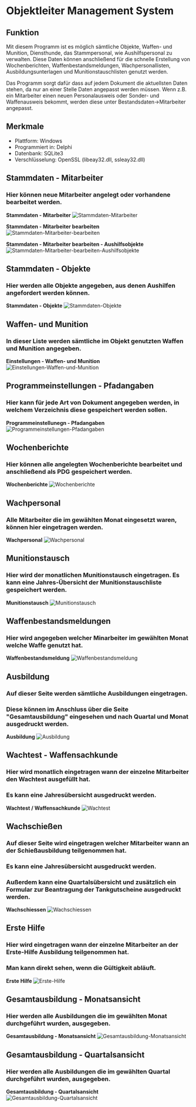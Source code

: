 # Objektleiter Management System

## Funktion
Mit diesem Programm ist es möglich sämtliche Objekte, Waffen- und Munition, Diensthunde, das Stammpersonal, wie Aushilfspersonal zu verwalten.
Diese Daten können anschließend für die schnelle Erstellung von Wochenberichten, Waffenbestandsmeldungen, Wachpersonallisten, 
Ausbildungsunterlagen und Munitionstauschlisten genutzt werden.

Das Programm sorgt dafür dass auf jedem Dokument die aktuellsten Daten stehen, da nur an einer Stelle Daten angepasst werden müssen. 
Wenn z.B. ein Mitarbeiter einen neuen Personalausweis oder Sonder- und Waffenausweis bekommt, werden diese unter Bestandsdaten->Mitarbeiter angepasst.


## Merkmale

- Plattform: Windows
- Programmiert in: Delphi
- Datenbank: SQLite3
- Verschlüsselung: OpenSSL (libeay32.dll, ssleay32.dll)



## Stammdaten - Mitarbeiter
### Hier können neue Mitarbeiter angelegt oder vorhandene bearbeitet werden.

**Stammdaten - Mitarbeiter**
![Stammdaten-Mitarbeiter](docs/screenshots/bestandsdaten_mitarbeiter.png)


**Stammdaten - Mitarbeiter bearbeiten**
![Stammdaten-Mitarbeiter-bearbeiten](docs/screenshots/mitarbeiterEditDienstlich.png)


**Stammdaten - Mitarbeiter bearbeiten - Aushilfsobjekte**
![Stammdaten-Mitarbeiter-bearbeiten-Aushilfsobjekte](docs/screenshots/mitarbeiterEditAushilfsobjekte.png)


## Stammdaten - Objekte
### Hier werden alle Objekte angegeben, aus denen Aushilfen angefordert werden können.

**Stammdaten - Objekte**
![Stammdaten-Objekte](docs/screenshots/bestandsdaten_objekte.png)


## Waffen- und Munition
### In dieser Liste werden sämtliche im Objekt genutzten Waffen und Munition angegeben.

**Einstellungen - Waffen- und Munition**
![Einstellungen-Waffen-und-Munition](docs/screenshots/einstellungen_waffen-munition.png)


## Programmeinstellungen - Pfadangaben
### Hier kann für jede Art von Dokument angegeben werden, in welchem Verzeichnis diese gespeichert werden sollen.

**Programmeinstellunegn - Pfadangaben**
![Programmeinstellungen-Pfadangaben](docs/screenshots/programmeinstellungen.png)


## Wochenberichte
### Hier können alle angelegten Wochenberichte bearbeitet und anschließend als PDG gespeichert werden.

**Wochenberichte**
![Wochenberichte](docs/screenshots/wochenberichte.png)


## Wachpersonal
### Alle Mitarbeiter die im gewählten Monat eingesetzt waren, können hier eingetragen werden.

**Wachpersonal**
![Wachpersonal](docs/screenshots/wachpersonal.png)


## Munitionstausch
### Hier wird der monatlichen Munitionstausch eingetragen. Es kann eine Jahres-Übersicht der Munitionstauschliste gespeichert werden.

**Munitionstausch**
![Munitionstausch](docs/screenshots/munitionstausch.png)


## Waffenbestandsmeldungen
### Hier wird angegeben welcher Minarbeiter im gewählten Monat welche Waffe genutzt hat.

**Waffenbestandsmeldung**
![Waffenbestandsmeldung](docs/screenshots/waffenbestandsm.png)


## Ausbildung
### Auf dieser Seite werden sämtliche Ausbildungen eingetragen. 
### Diese können im Anschluss über die Seite "Gesamtausbildung" eingesehen und nach Quartal und Monat ausgedruckt werden.


**Ausbildung**
![Ausbildung](docs/screenshots/ausbildung.png)


## Wachtest - Waffensachkunde
### Hier wird monatlich eingetragen wann der einzelne Mitarbeiter den Wachtest ausgefüllt hat.
### Es kann eine Jahresübersicht ausgedruckt werden.

**Wachtest / Waffensachkunde**
![Wachtest](docs/screenshots/wachtest-sachkunde.png)


## Wachschießen
### Auf dieser Seite wird eingetragen welcher Mitarbeiter wann an der Schießausbildung teilgenommen hat.
### Es kann eine Jahresübersicht ausgedruckt werden.
### Außerdem kann eine Quartalsübersicht und zusätzlich ein Formular zur Beantragung der Tankgutscheine ausgedruckt werden. 

**Wachschiessen**
![Wachschiessen](docs/screenshots/wachschiessen.png)


## Erste Hilfe
### Hier wird eingetragen wann der einzelne Mitarbeiter an der Erste-Hilfe Ausbildung teilgenommen hat.
### Man kann direkt sehen, wenn die Gültigkeit abläuft.

**Erste Hilfe**
![Erste-Hilfe](docs/screenshots/erstehilfe.png)


## Gesamtausbildung - Monatsansicht
### Hier werden alle Ausbildungen die im gewählten Monat durchgeführt wurden, ausgegeben.

**Gesamtausbildung - Monatsansicht**
![Gesamtausbildung-Monatsansicht](docs/screenshots/geamtausbildung_monat.png)


## Gesamtausbildung - Quartalsansicht
### Hier werden alle Ausbildungen die im gewählten Quartal durchgeführt wurden, ausgegeben.

**Gesamtausbildung - Quartalsansicht**
![Gesamtausbildung-Quartalsansicht](docs/screenshots/geamtausbildung_quartal.png)